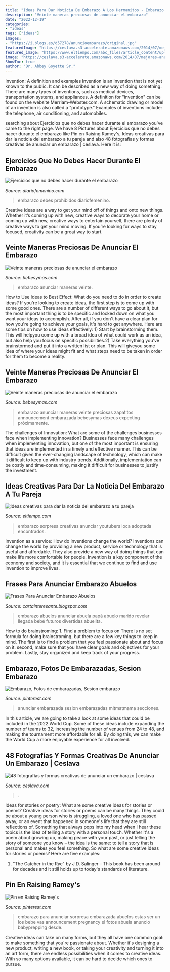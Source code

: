 ```yaml
---
title: "Ideas Para Dar Noticia De Embarazo A Los Hermanitos - Embarazo Anunciar Maneras Veinte Preciosas Zapatitos Announcement Embarazada Bebesymas Dexeus Expecting Próximamente"
description: "Veinte maneras preciosas de anunciar el embarazo"
date: "2022-12-19"
categories:
- "ideas"
tags: ["ideas"]
images:
- "https://i.blogs.es/d57278/anuncioembarazo/original.jpg"
featuredImage: "https://ceslava.s3-accelerate.amazonaws.com/2014/07/mejores-anuncio-embarazo-creativo-fotografia-7-510x764.jpg"
featured_image: "https://www.eltiempo.com/abc_files/article_content/uploads/2018/11/08/5be498bf7653a.jpeg"
image: "https://ceslava.s3-accelerate.amazonaws.com/2014/07/mejores-anuncio-embarazo-creativo-fotografia-7-510x764.jpg"
ShowToc: true
author: "Dr. Abbey Goyette Sr."
---
```



Invention: A definition and examples
Invention is an invention that is not yet known to the public. It can be described as a new way of doing something. There are many types of inventions, such as medical devices, transportation systems, and appliances. 
A definition for "invention" can be found on the website Merriam-Webster.com. A schematic drawing or model of an invention is also called a "prototype." 
Examples of inventions include: the telephone, air conditioning, and automobiles.

	

		
searching about Ejercicios que no debes hacer durante el embarazo you've came to the right page. We have 8 Pictures about Ejercicios que no debes hacer durante el embarazo like Pin en Raising Ramey&#039;s, Ideas creativas para dar la noticia del embarazo a tu pareja and also 48 fotografías y formas creativas de anunciar un embarazo | ceslava. Here it is:
		
    
## Ejercicios Que No Debes Hacer Durante El Embarazo

<img loading=lazy src="https://static.diariofemenino.com/pictures/videos/217000/217995-4.jpg" onerror="this.onerror=null;this.src='https://tse2.mm.bing.net/th?id=OIP.NqeDiutdbJIyOODLUOEPKAHaJ4&amp;pid=15.1';" alt="Ejercicios que no debes hacer durante el embarazo">

_Source: diariofemenino.com_

>embarazo debes prohibidos diariofemenino. 

	

Creative ideas are a way to get your mind off of things and onto new things. Whether it’s coming up with new, creative ways to decorate your home or coming up with new, creative ways to entertain yourself, there are plenty of creative ways to get your mind moving. If you’re looking for ways to stay focused, creativity can be a great way to start.

    
## Veinte Maneras Preciosas De Anunciar El Embarazo

<img loading=lazy src="https://i.blogs.es/d57278/anuncioembarazo/original.jpg" onerror="this.onerror=null;this.src='https://tse1.mm.bing.net/th?id=OIP.lZWN5fSHJEbaRe59ZIyMCQEsEg&amp;pid=15.1';" alt="Veinte maneras preciosas de anunciar el embarazo">

_Source: bebesymas.com_

>embarazo anunciar maneras veinte. 

	

How to Use Ideas to Best Effect: What do you need to do in order to create ideas?
If you're looking to create ideas, the first step is to come up with some good ones. There are a number of different ways to go about it, but the most important thing is to be specific and locked down on what you want your ideas to accomplish. After all, if you don't have a clear plan for how you're going to achieve your goals, it's hard to get anywhere. Here are some tips on how to use ideas effectively: 1) Start by brainstorming them. This will helpyou come up with a broad idea of what could work as an idea, but also help you focus on specific possibilities.2) Take everything you've brainstormed and put it into a written list or plan. This will giveyou some idea of where your ideas might fit and what steps need to be taken in order for them to become a reality.

    
## Veinte Maneras Preciosas De Anunciar El Embarazo

<img loading=lazy src="http://i.blogs.es/8da453/anuncioembarazo4/450_1000.jpg" onerror="this.onerror=null;this.src='https://tse3.mm.bing.net/th?id=OIP.EkZu5PUhtv3r3itEDgydJwHaFS&amp;pid=15.1';" alt="Veinte maneras preciosas de anunciar el embarazo">

_Source: bebesymas.com_

>embarazo anunciar maneras veinte preciosas zapatitos announcement embarazada bebesymas dexeus expecting próximamente. 

	

The challenges of Innovation: What are some of the challenges businesses face when implementing innovation?
Businesses face many challenges when implementing innovation, but one of the most important is ensuring that ideas are implemented in a timely and effective manner. This can be difficult given the ever-changing landscape of technology, which can make it difficult to keep up with industry trends. Additionally, implementation can be costly and time-consuming, making it difficult for businesses to justify the investment.

    
## Ideas Creativas Para Dar La Noticia Del Embarazo A Tu Pareja

<img loading=lazy src="https://www.eltiempo.com/abc_files/article_content/uploads/2018/11/08/5be498bf7653a.jpeg" onerror="this.onerror=null;this.src='https://tse3.mm.bing.net/th?id=OIP.JSz63WnapvwAKoM-l6GjUgHaE8&amp;pid=15.1';" alt="Ideas creativas para dar la noticia del embarazo a tu pareja">

_Source: eltiempo.com_

>embarazo sorpresa creativas anunciar youtubers loca adoptada encontrados. 

	

Invention as a service: How do inventions change the world?
Inventions can change the world by providing a new product, service or technology that is useful and affordable. They also provide a new way of doing things that can make life more comfortable for people. Invention is a key component of the economy and society, and it is essential that we continue to find and use invention to improve lives.

    
## Frases Para Anunciar Embarazo Abuelos

<img loading=lazy src="https://i.pinimg.com/originals/5d/36/d5/5d36d57d5e61a442e55e39d039005c5a.jpg" onerror="this.onerror=null;this.src='https://tse3.mm.bing.net/th?id=OIP.5_PgIVv8grtVyepF2se9igHaJ4&amp;pid=15.1';" alt="Frases Para Anunciar Embarazo Abuelos">

_Source: cartainteresante.blogspot.com_

>embarazo abuelos anunciar abuela papá abuelo marido revelar llegada bebé futuros divertidas abuelita. 

	

How to do brainstroming: 1. Find a problem to focus on
There is no set formula for doing brainstroming, but there are a few key things to keep in mind. The first is to find a problem that you feel passionate about and focus on it. second, make sure that you have clear goals and objectives for your problem. Lastly, stay organized and keep track of your progress.

    
## Embarazo, Fotos De Embarazadas, Sesion Embarazo

<img loading=lazy src="https://i.pinimg.com/736x/55/38/3c/55383c08d6f2cd4abb2c89b77345118d--pregnancy.jpg" onerror="this.onerror=null;this.src='https://tse2.mm.bing.net/th?id=OIP.h7dBiAnvqVq3vm5c4j834AHaHb&amp;pid=15.1';" alt="Embarazo, Fotos de embarazadas, Sesion embarazo">

_Source: pinterest.com_

>anunciar embarazada sesion embarazadas mitmatmama secciones. 

	

In this article, we are going to take a look at some ideas that could be included in the 2022 World Cup. Some of these ideas include expanding the number of teams to 32, increasing the number of venues from 24 to 48, and making the tournament more affordable for all. By doing this, we can make the World Cup a more enjoyable experience for all involved.

    
## 48 Fotografías Y Formas Creativas De Anunciar Un Embarazo | Ceslava

<img loading=lazy src="https://ceslava.s3-accelerate.amazonaws.com/2014/07/mejores-anuncio-embarazo-creativo-fotografia-7-510x764.jpg" onerror="this.onerror=null;this.src='https://tse2.mm.bing.net/th?id=OIP.l0EUL91EWlFlgem9Dqu0qQHaLG&amp;pid=15.1';" alt="48 fotografías y formas creativas de anunciar un embarazo | ceslava">

_Source: ceslava.com_

>. 

	

Ideas for stories or poetry: What are some creative ideas for stories or poems?
Creative ideas for stories or poems can be many things. They could be about a young person who is struggling, a loved one who has passed away, or an event that happened in someone's life that they are still reflections of. Something that always pops into my head when I hear these topics is the idea of telling a story with a personal touch. Whether it's a poem about growing up, making peace with your past, or just telling the story of someone you know – the idea is the same: to tell a story that is personal and makes you feel something. So what are some creative ideas for stories or poems? Here are five examples: 
1. "The Catcher in the Rye" by J.D. Salinger – This book has been around for decades and it still holds up to today's standards of literature.

    
## Pin En Raising Ramey&#039;s

<img loading=lazy src="https://i.pinimg.com/originals/a8/a3/0e/a8a30e2b1ba960759b0793cabdf5d38b.jpg" onerror="this.onerror=null;this.src='https://tse1.mm.bing.net/th?id=OIP.5glGV8YEMcd1xYlAngJ58gHaNL&amp;pid=15.1';" alt="Pin en Raising Ramey&#039;s">

_Source: pinterest.com_

>embarazo para anunciar sorpresa embarazada abuelos estas ser un los bebe vas announcement pregnancy el fotos abuela anuncio babyprepping desde. 

	

Creative ideas can take on many forms, but they all have one common goal: to make something that you're passionate about. Whether it's designing a new product, writing a new book, or taking your creativity and turning it into an art form, there are endless possibilities when it comes to creative ideas. With so many options available, it can be hard to decide which ones to pursue.

